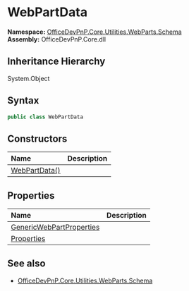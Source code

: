 # WebPartData
  

**Namespace:** [OfficeDevPnP.Core.Utilities.WebParts.Schema](OfficeDevPnP.Core.Utilities.WebParts.Schema.md)  
**Assembly:** OfficeDevPnP.Core.dll  
## Inheritance Hierarchy
System.Object  
## Syntax
```C#
public class WebPartData
```
## Constructors
|**Name**|**Description**|
|:-----|:-----|
| [WebPartData()](OfficeDevPnP.Core.Utilities.WebParts.Schema.WebPartData.ctor1.md) |  
## Properties
|**Name**|**Description**|
|:-----|:-----|
| [GenericWebPartProperties](OfficeDevPnP.Core.Utilities.WebParts.Schema.WebPartData.GenericWebPartProperties.md) | 
| [Properties](OfficeDevPnP.Core.Utilities.WebParts.Schema.WebPartData.Properties.md) | 
## See also
- [OfficeDevPnP.Core.Utilities.WebParts.Schema](OfficeDevPnP.Core.Utilities.WebParts.Schema.md)
